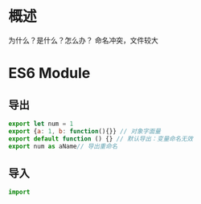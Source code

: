 # 概述
为什么？是什么？怎么办？
命名冲突，文件较大
# ES6 Module
## 导出
```javascript
export let num = 1
export {a: 1, b: function(){}} // 对象字面量
export default function () {} // 默认导出：变量命名无效
export num as aName// 导出重命名

```


## 导入
```javascript
import
```